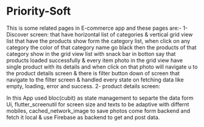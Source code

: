 # Priority-Soft
This is some related pages in E-commerce app and these pages are:-
  1- Discover screen: that have horizontal list of categories & vertical grid view list that have the products show form the category list, when click on any category the color of that category name     go black then the products of that category show in the grid view list with snack bar in botton say that products loaded successfully & every item photo in the grid view have single product with its   details and when click on that photo will navigate u to the product details screen & there is filter button down of screen that navigate to the filter screen &  handled every state on fetching data   like empty, loading, error and success.
  2- product details screen:


In this App used bloc(cubit) as state management to separte the data form Ui, flutter_screenutil for screen size and texts to be adaptive with differnt mobiles, cached_network_image to save photos come form backend and fetch it local & use Firebase as backend to get and post data. 
